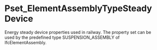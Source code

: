 # Pset_ElementAssemblyTypeSteadyDevice

Energy steady device properties used in railway. The property set can be used by the predefined type SUSPENSION_ASSEMBLY of IfcElementAssembly.
